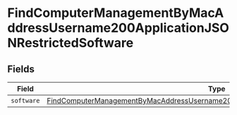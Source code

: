 # FindComputerManagementByMacAddressUsername200ApplicationJSONRestrictedSoftware


## Fields

| Field                                                                                                                                                                                                       | Type                                                                                                                                                                                                        | Required                                                                                                                                                                                                    | Description                                                                                                                                                                                                 |
| ----------------------------------------------------------------------------------------------------------------------------------------------------------------------------------------------------------- | ----------------------------------------------------------------------------------------------------------------------------------------------------------------------------------------------------------- | ----------------------------------------------------------------------------------------------------------------------------------------------------------------------------------------------------------- | ----------------------------------------------------------------------------------------------------------------------------------------------------------------------------------------------------------- |
| `software`                                                                                                                                                                                                  | [FindComputerManagementByMacAddressUsername200ApplicationJSONRestrictedSoftwareSoftware](../../models/operations/findcomputermanagementbymacaddressusername200applicationjsonrestrictedsoftwaresoftware.md) | :heavy_minus_sign:                                                                                                                                                                                          | N/A                                                                                                                                                                                                         |